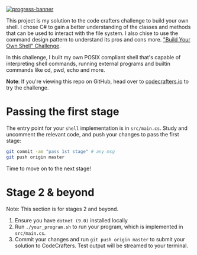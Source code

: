 [![progress-banner](https://backend.codecrafters.io/progress/shell/1ecbfb7c-b057-43f1-befe-78add0ed15c3)](https://app.codecrafters.io/users/codecrafters-bot?r=2qF)

This project is my solution to the code crafters challenge to build your own shell. 
I chose C# to gain a better understanding of the classes and methods that can be used to interact with the file system.
I also chise to use the command design pattern to understand its pros and cons more.
["Build Your Own Shell" Challenge](https://app.codecrafters.io/courses/shell/overview).

In this challenge, I built my own POSIX compliant shell that's capable of
interpreting shell commands, running external programs and builtin commands like
cd, pwd, echo and more.

**Note**: If you're viewing this repo on GitHub, head over to
[codecrafters.io](https://codecrafters.io) to try the challenge.

# Passing the first stage

The entry point for your `shell` implementation is in `src/main.cs`. Study and
uncomment the relevant code, and push your changes to pass the first stage:

```sh
git commit -am "pass 1st stage" # any msg
git push origin master
```

Time to move on to the next stage!

# Stage 2 & beyond

Note: This section is for stages 2 and beyond.

1. Ensure you have `dotnet (9.0)` installed locally
1. Run `./your_program.sh` to run your program, which is implemented in
   `src/main.cs`.
1. Commit your changes and run `git push origin master` to submit your solution
   to CodeCrafters. Test output will be streamed to your terminal.
